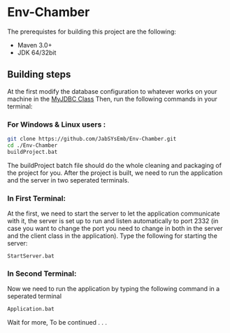 # Env-Chamber

The prerequistes for building this project are the following:
* Maven 3.0+ 
* JDK 64/32bit

## Building steps 
At the first modify the database configuration to whatever works on your machine in the [MyJDBC Class](https://github.com/JabSYsEmb/Env-Chamber/blob/main/modules/app/src/main/java/com/imposters/team/db/MyJDBC.java)
Then, run the following commands in your terminal:
### For Windows & Linux users :
```bash
git clone https://github.com/JabSYsEmb/Env-Chamber.git
cd ./Env-Chamber
buildProject.bat 
```
The buildProject batch file should do the whole cleaning and packaging of the project for you.
After the project is built, we need to run the application and the server in two seperated terminals.

### In First Terminal:
At the first, we need to start the server to let the application communicate with it, the server is set up to run and listen automatically to port 2332 (in case you want to change the port you need to change in both in the server and the client class in the application).
Type the following for starting the server:
```
StartServer.bat
```

### In Second Terminal:
Now we need to run the application by typing the following command in a seperated terminal
```bash
Application.bat
```

Wait for more, 
To be continued . . .
